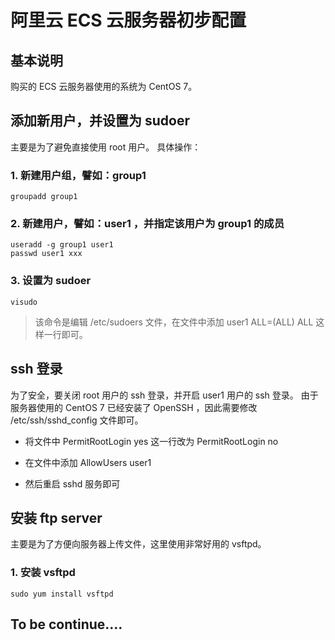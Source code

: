 # 阿里云 ECS 云服务器初步配置

## 基本说明
购买的 ECS 云服务器使用的系统为 CentOS 7。

## 添加新用户，并设置为 sudoer
主要是为了避免直接使用 root 用户。
具体操作：
### 1. 新建用户组，譬如：group1

```
groupadd group1
```

### 2. 新建用户，譬如：user1 ，并指定该用户为 group1 的成员

```
useradd -g group1 user1
passwd user1 xxx
```

### 3. 设置为 sudoer

```
visudo
```
> 该命令是编辑 /etc/sudoers 文件，在文件中添加 user1  ALL=(ALL)  ALL 这样一行即可。

## ssh 登录
为了安全，要关闭 root 用户的 ssh 登录，并开启 user1 用户的 ssh 登录。
由于服务器使用的 CentOS 7 已经安装了 OpenSSH ，因此需要修改 /etc/ssh/sshd_config 文件即可。

* 将文件中 PermitRootLogin yes 这一行改为 PermitRootLogin no

* 在文件中添加 AllowUsers user1

* 然后重启 sshd 服务即可

## 安装 ftp server
主要是为了方便向服务器上传文件，这里使用非常好用的 vsftpd。

### 1. 安装 vsftpd

```
sudo yum install vsftpd
```


## To be continue....
